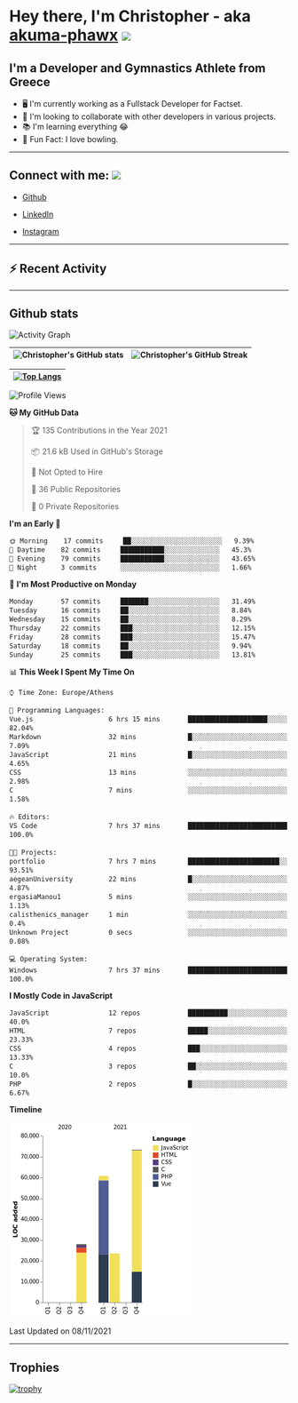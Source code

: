 # Hey there, I'm Christopher - aka [akuma-phawx](https://github.com/akuma-phawx) <img src = "https://raw.githubusercontent.com/MartinHeinz/MartinHeinz/master/wave.gif" width = 50px>

## I'm a Developer and Gymnastics Athlete from Greece

- 🖥️ I'm currently working as a Fullstack Developer for Factset.
- 🤲 I'm looking to collaborate with other developers in various projects.
- 📚 I'm learning everything 😂
- 🎳 Fun Fact: I love bowling.

---

## Connect with me: <img src='https://raw.githubusercontent.com/ShahriarShafin/ShahriarShafin/main/Assets/handshake.gif' width="100px">

- [Github](https://github.com/akuma-phawx)

- [LinkedIn](https://www.linkedin.com/in/christopher-vradis-3b9a68151/)

- [Instagram](https://www.instagram.com/chris.vrd_sw/)

---

## ⚡ Recent Activity

<!--START_SECTION:activity-->
<!--END_SECTION:activity-->

---

## Github stats

![Activity Graph](https://activity-graph.herokuapp.com/graph?username=akuma-phawx&theme=dracula)

| ![Christopher's GitHub stats](https://github-readme-stats.vercel.app/api?username=akuma-phawx&show_icons=true&theme=dracula) | ![Christopher's GitHub Streak](https://github-readme-streak-stats.herokuapp.com/?user=akuma-phawx&theme=dracula) |
| ---------------------------------------------------------------------------------------------------------------------------- | ---------------------------------------------------------------------------------------------------------------- |

| [![Top Langs](https://github-readme-stats.vercel.app/api/top-langs/?username=akuma-phawx&show_icons=true&theme=radical)](https://github.com/akuma-phawx/github-readme-stats) |
| ---------------------------------------------------------------------------------------------------------------------------------------------------------------------------- |

<!--START_SECTION:waka-->
![Profile Views](http://img.shields.io/badge/Profile%20Views-0-blue)

**🐱 My GitHub Data** 

> 🏆 135 Contributions in the Year 2021
 > 
> 📦 21.6 kB Used in GitHub's Storage 
 > 
> 🚫 Not Opted to Hire
 > 
> 📜 36 Public Repositories 
 > 
> 🔑 0 Private Repositories  
 > 
**I'm an Early 🐤** 

```text
🌞 Morning    17 commits     ██░░░░░░░░░░░░░░░░░░░░░░░   9.39% 
🌆 Daytime    82 commits     ███████████░░░░░░░░░░░░░░   45.3% 
🌃 Evening    79 commits     ███████████░░░░░░░░░░░░░░   43.65% 
🌙 Night      3 commits      ░░░░░░░░░░░░░░░░░░░░░░░░░   1.66%

```
📅 **I'm Most Productive on Monday** 

```text
Monday       57 commits     ███████░░░░░░░░░░░░░░░░░░   31.49% 
Tuesday      16 commits     ██░░░░░░░░░░░░░░░░░░░░░░░   8.84% 
Wednesday    15 commits     ██░░░░░░░░░░░░░░░░░░░░░░░   8.29% 
Thursday     22 commits     ███░░░░░░░░░░░░░░░░░░░░░░   12.15% 
Friday       28 commits     ███░░░░░░░░░░░░░░░░░░░░░░   15.47% 
Saturday     18 commits     ██░░░░░░░░░░░░░░░░░░░░░░░   9.94% 
Sunday       25 commits     ███░░░░░░░░░░░░░░░░░░░░░░   13.81%

```


📊 **This Week I Spent My Time On** 

```text
⌚︎ Time Zone: Europe/Athens

💬 Programming Languages: 
Vue.js                   6 hrs 15 mins       ████████████████████░░░░░   82.04% 
Markdown                 32 mins             █░░░░░░░░░░░░░░░░░░░░░░░░   7.09% 
JavaScript               21 mins             █░░░░░░░░░░░░░░░░░░░░░░░░   4.65% 
CSS                      13 mins             ░░░░░░░░░░░░░░░░░░░░░░░░░   2.98% 
C                        7 mins              ░░░░░░░░░░░░░░░░░░░░░░░░░   1.58%

🔥 Editors: 
VS Code                  7 hrs 37 mins       █████████████████████████   100.0%

🐱‍💻 Projects: 
portfolio                7 hrs 7 mins        ███████████████████████░░   93.51% 
aegeanUniversity         22 mins             █░░░░░░░░░░░░░░░░░░░░░░░░   4.87% 
ergasiaManou1            5 mins              ░░░░░░░░░░░░░░░░░░░░░░░░░   1.13% 
calisthenics_manager     1 min               ░░░░░░░░░░░░░░░░░░░░░░░░░   0.4% 
Unknown Project          0 secs              ░░░░░░░░░░░░░░░░░░░░░░░░░   0.08%

💻 Operating System: 
Windows                  7 hrs 37 mins       █████████████████████████   100.0%

```

**I Mostly Code in JavaScript** 

```text
JavaScript               12 repos            ██████████░░░░░░░░░░░░░░░   40.0% 
HTML                     7 repos             █████░░░░░░░░░░░░░░░░░░░░   23.33% 
CSS                      4 repos             ███░░░░░░░░░░░░░░░░░░░░░░   13.33% 
C                        3 repos             ██░░░░░░░░░░░░░░░░░░░░░░░   10.0% 
PHP                      2 repos             █░░░░░░░░░░░░░░░░░░░░░░░░   6.67%

```


**Timeline**

![Chart not found](https://raw.githubusercontent.com/akuma-phawx/akuma-phawx/main/charts/bar_graph.png) 


 Last Updated on 08/11/2021
<!--END_SECTION:waka-->

---

## Trophies

[![trophy](https://github-profile-trophy.vercel.app/?username=akuma-phawx&theme=onedark)](https://github.com/ryo-ma/github-profile-trophy)
